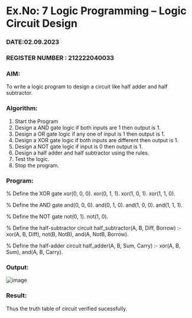 # Ex.No: 7  Logic Programming –  Logic Circuit Design                                           

### DATE:02.09.2023
### REGISTER NUMBER : 212222040033
### AIM: 
To write a logic program to design a circuit like half adder and half subtractor.
###  Algorithm:
1. Start the Program
2. Design a AND gate logic if both inputs are 1 then output is 1.
3. Design a OR gate logic if any one of input is 1 then output is 1.
4. Design a XOR gate logic if both inputs are different then output is 1.
5. Design a NOT gate logic if input is 0 then output is 1.
6. Design a half adder and half subtractor using the rules.
7. Test the logic.
8. Stop the program.

### Program:
% Define the XOR gate xor(0, 0, 0). xor(0, 1, 1). xor(1, 0, 1). xor(1, 1, 0).

% Define the AND gate and(0, 0, 0). and(0, 1, 0). and(1, 0, 0). and(1, 1, 1).

% Define the NOT gate not(0, 1). not(1, 0).

% Define the half-subtractor circuit half_subtractor(A, B, Diff, Borrow) :- xor(A, B, Diff), not(B, NotB), and(A, NotB, Borrow).

% Define the half-adder circuit half_adder(A, B, Sum, Carry) :- xor(A, B, Sum), and(A, B, Carry).

### Output:

![image](https://github.com/DhanalakshmiCSE/AI_Lab_2023-24/assets/119477832/4cb00c60-d916-4de5-8dc7-ff52d2fb8b9f)

### Result:
Thus the truth table of circuit verified sucessfully.
